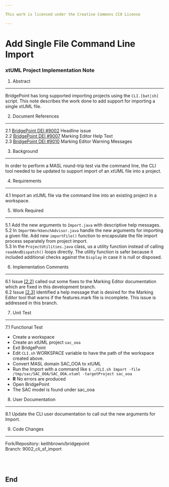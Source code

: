 ```yaml
---

This work is licensed under the Creative Commons CC0 License

---
```


# Add Single File Command Line Import
### xtUML Project Implementation Note


1. Abstract
-----------
BridgePoint has long supported importing projects using the ```CLI.[bat|sh]``` 
script.  This note describes the work done to add support for importing a 
single xtUML file.   

2. Document References
----------------------
<a id="2.1"></a>2.1 [BridgePoint DEI #9002](https://support.onefact.net/issues/9002) Headline issue     
<a id="2.2"></a>2.2 [BridgePoint DEI #9007](https://support.onefact.net/issues/9007) Marking Editor Help Text      
<a id="2.3"></a>2.3 [BridgePoint DEI #9010](https://support.onefact.net/issues/9010) Marking Editor Warning Messages      

3. Background
-------------
In order to perform a MASL round-trip test via the command line, the CLI tool
needed to be updated to support import of an xtUML file into a project.    

4. Requirements
---------------
4.1 Import an xtUML file via the command line into an existing project in a 
  workspace.     

5. Work Required
----------------
5.1  Add the new arguments to ```Import.java``` with descriptive help messages.    
5.2  In ```ImportWorkbenchAdvisor.java``` handle the new arguments for importing
  a given file.  Add new ```importFile()``` function to encapsulate the file 
  import process separately from project import.   
5.3  In the ```ProjectUtilities.java``` class, us a utility function instead of 
  calling ```readAndDispatch()``` loops directly.  The utility function is safer
  because it included additional checks against the ```Display``` in case it is 
  null or disposed.    
    
6. Implementation Comments
--------------------------
6.1  Issue [[2.2]](#2.2) called out some fixes to the Marking Editor documentation
  which are fixed in this development branch.   
6.2  Issue [[2.3]](#2.3) identified a help message that is desired for the 
  Marking Editor tool that warns if the features.mark file is incomplete.  This
  issue is addressed in this branch.      
  
7. Unit Test
------------
7.1  Functional Test  
* Create a workspace
* Create an xtUML project ```sac_ooa```  
* Exit BridgePoint   
* Edit ```CLI.sh``` WORKSPACE variable to have the path of the workspace created
  above.
* Convert MASL domain SAC_OOA to xtUML
* Run the Import with a command like ```$ ./CLI.sh Import -file /tmp/sac/SAC_OOA/SAC_OOA.xtuml -targetProject sac_ooa```
* __R__ No errors are produced  
* Open BridgePoint
* The SAC model is found under sac_ooa

8. User Documentation
---------------------
8.1  Update the CLI user documentation to call out the new arguments for Import.   
  
9. Code Changes
---------------
Fork/Repository: keithbrown/bridgepoint   
Branch: 9002_cli_sf_import   

<pre>


</pre>

End
---

